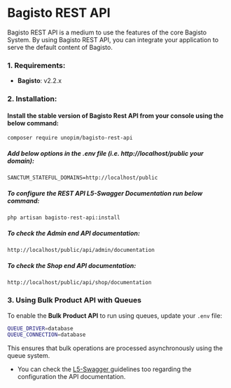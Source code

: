# Bagisto REST API

<p>Bagisto REST API is a medium to use the features of the core Bagisto System. By using Bagisto REST API, you can integrate your application to serve the default content of Bagisto.</p>

### 1. Requirements:

* **Bagisto**: v2.2.x

### 2. Installation:

#### Install the stable version of Bagisto Rest API from your console using the below command:
~~~
composer require unopim/bagisto-rest-api
~~~

##### Add below options in the .env file (i.e. http://localhost/public your domain):

~~~
SANCTUM_STATEFUL_DOMAINS=http://localhost/public
~~~

##### To configure the REST API L5-Swagger Documentation run below command:

~~~
php artisan bagisto-rest-api:install
~~~

##### To check the Admin end API documentation:

~~~
http://localhost/public/api/admin/documentation
~~~

##### To check the Shop end API documentation:

~~~
http://localhost/public/api/shop/documentation
~~~

### 3. Using Bulk Product API with Queues

To enable the **Bulk Product API** to run using queues, update your `.env` file:

```sh
QUEUE_DRIVER=database
QUEUE_CONNECTION=database
```

This ensures that bulk operations are processed asynchronously using the queue system.

* You can check the <a href="https://github.com/DarkaOnLine/L5-Swagger"> L5-Swagger </a> guidelines too regarding the configuration the API documentation.
